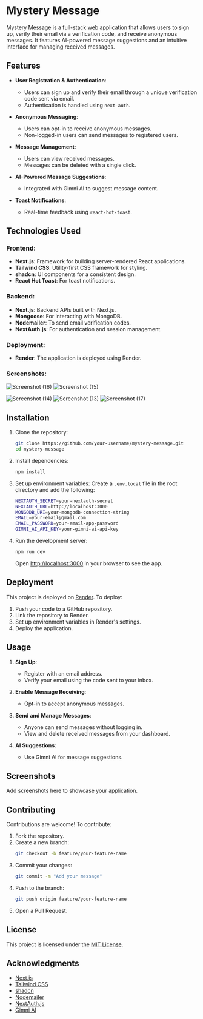# Mystery Message

Mystery Message is a full-stack web application that allows users to sign up, verify their email via a verification code, and receive anonymous messages. It features AI-powered message suggestions and an intuitive interface for managing received messages.

## Features

- **User Registration & Authentication**:
  - Users can sign up and verify their email through a unique verification code sent via email.
  - Authentication is handled using `next-auth`.

- **Anonymous Messaging**:
  - Users can opt-in to receive anonymous messages.
  - Non-logged-in users can send messages to registered users.

- **Message Management**:
  - Users can view received messages.
  - Messages can be deleted with a single click.

- **AI-Powered Message Suggestions**:
  - Integrated with Gimni AI to suggest message content.

- **Toast Notifications**:
  - Real-time feedback using `react-hot-toast`.

## Technologies Used

### Frontend:
- **Next.js**: Framework for building server-rendered React applications.
- **Tailwind CSS**: Utility-first CSS framework for styling.
- **shadcn**: UI components for a consistent design.
- **React Hot Toast**: For toast notifications.

### Backend:
- **Next.js**: Backend APIs built with Next.js.
- **Mongoose**: For interacting with MongoDB.
- **Nodemailer**: To send email verification codes.
- **NextAuth.js**: For authentication and session management.

### Deployment:
- **Render**: The application is deployed using Render.
  
### Screenshots:
![Screenshot (16)](https://github.com/user-attachments/assets/a5ab674f-785d-416f-a7ff-b820dfa14c06)
![Screenshot (15)](https://github.com/user-attachments/assets/f7ead7c8-962a-4328-8563-e9eaac696551)

![Screenshot (14)](https://github.com/user-attachments/assets/b7153190-8c4d-4892-8976-122b3b8a6532)
![Screenshot (13)](https://github.com/user-attachments/assets/7234425e-0335-4776-a00d-d347f0f5340b)
![Screenshot (17)](https://github.com/user-attachments/assets/ff2faa61-e352-4c6b-ae94-4b3863061078)





## Installation

1. Clone the repository:
   ```bash
   git clone https://github.com/your-username/mystery-message.git
   cd mystery-message
   ```

2. Install dependencies:
   ```bash
   npm install
   ```

3. Set up environment variables:
   Create a `.env.local` file in the root directory and add the following:
   ```bash
   NEXTAUTH_SECRET=your-nextauth-secret
   NEXTAUTH_URL=http://localhost:3000
   MONGODB_URI=your-mongodb-connection-string
   EMAIL=your-email@gmail.com
   EMAIL_PASSWORD=your-email-app-password
   GIMNI_AI_API_KEY=your-gimni-ai-api-key
   ```

4. Run the development server:
   ```bash
   npm run dev
   ```
   Open [http://localhost:3000](http://localhost:3000) in your browser to see the app.

## Deployment

This project is deployed on [Render](https://render.com/). To deploy:

1. Push your code to a GitHub repository.
2. Link the repository to Render.
3. Set up environment variables in Render's settings.
4. Deploy the application.

## Usage

1. **Sign Up**:
   - Register with an email address.
   - Verify your email using the code sent to your inbox.

2. **Enable Message Receiving**:
   - Opt-in to accept anonymous messages.

3. **Send and Manage Messages**:
   - Anyone can send messages without logging in.
   - View and delete received messages from your dashboard.

4. **AI Suggestions**:
   - Use Gimni AI for message suggestions.

## Screenshots
Add screenshots here to showcase your application.

## Contributing

Contributions are welcome! To contribute:

1. Fork the repository.
2. Create a new branch:
   ```bash
   git checkout -b feature/your-feature-name
   ```
3. Commit your changes:
   ```bash
   git commit -m "Add your message"
   ```
4. Push to the branch:
   ```bash
   git push origin feature/your-feature-name
   ```
5. Open a Pull Request.

## License

This project is licensed under the [MIT License](LICENSE).

## Acknowledgments

- [Next.js](https://nextjs.org/)
- [Tailwind CSS](https://tailwindcss.com/)
- [shadcn](https://ui.shadcn.dev/)
- [Nodemailer](https://nodemailer.com/)
- [NextAuth.js](https://next-auth.js.org/)
- [Gimni AI](https://gimni.ai/)

